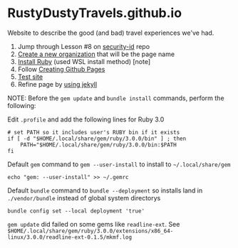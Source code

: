 # RustyDustyTravels.github.io
Website to describe the good (and bad) travel experiences we've had.

1. Jump through Lesson \#8 on [security-id](https://github.com/brianddk/security-id#readme) repo
2. [Create a new organization](
https://docs.github.com/en/organizations/collaborating-with-groups-in-organizations/creating-a-new-organization-from-scratch
) that will be the page name
3. [Install Ruby](https://jekyllrb.com/docs/installation/windows/) (used WSL install method) [note]
3. Follow [Creating Github Pages](https://docs.github.com/en/pages/setting-up-a-github-pages-site-with-jekyll/creating-a-github-pages-site-with-jekyll)
4. [Test site](https://docs.github.com/en/pages/setting-up-a-github-pages-site-with-jekyll/testing-your-github-pages-site-locally-with-jekyll)
5. Refine page by [using jekyll](https://docs.github.com/en/pages/setting-up-a-github-pages-site-with-jekyll)

NOTE: Before the `gem update` and `bundle install` commands, perform the following:

Edit `.profile` and add the following lines for Ruby 3.0

```
# set PATH so it includes user's RUBY bin if it exists
if [ -d "$HOME/.local/share/gem/ruby/3.0.0/bin" ] ; then
    PATH="$HOME/.local/share/gem/ruby/3.0.0/bin:$PATH
fi
```

Default `gem` command to `gem --user-install` to install to `~/.local/share/gem`

```
echo "gem: --user-install" >> ~/.gemrc
```

Default `bundle` command to `bundle --deployment` so installs land in `./vendor/bundle` instead of global system directorys

```
bundle config set --local deployment 'true'
```

`gem update` did failed on some gems like `readline-ext`.  See `$HOME/.local/share/gem/ruby/3.0.0/extensions/x86_64-linux/3.0.0/readline-ext-0.1.5/mkmf.log` 

